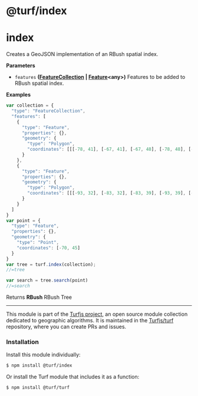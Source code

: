 # @turf/index

# index

Creates a GeoJSON implementation of an RBush spatial index.

**Parameters**

-   `features` **([FeatureCollection](http://geojson.org/geojson-spec.html#feature-collection-objects) \| [Feature](http://geojson.org/geojson-spec.html#feature-objects)&lt;any>)** Features to be added to RBush spatial index.

**Examples**

```javascript
var collection = {
  "type": "FeatureCollection",
  "features": [
    {
      "type": "Feature",
      "properties": {},
      "geometry": {
        "type": "Polygon",
        "coordinates": [[[-78, 41], [-67, 41], [-67, 48], [-78, 48], [-78, 41]]]
      }
    },
    {
      "type": "Feature",
      "properties": {},
      "geometry": {
        "type": "Polygon",
        "coordinates": [[[-93, 32], [-83, 32], [-83, 39], [-93, 39], [-93, 32]]]
      }
    }
  ]
}
var point = {
  "type": "Feature",
  "properties": {},
  "geometry": {
    "type": "Point",
    "coordinates": [-70, 45]
  }
}
var tree = turf.index(collection);
//=tree

var search = tree.search(point)
//=search
```

Returns **RBush** RBush Tree

<!-- This file is automatically generated. Please don't edit it directly:
if you find an error, edit the source file (likely index.js), and re-run
./scripts/generate-readmes in the turf project. -->

---

This module is part of the [Turfjs project](http://turfjs.org/), an open source
module collection dedicated to geographic algorithms. It is maintained in the
[Turfjs/turf](https://github.com/Turfjs/turf) repository, where you can create
PRs and issues.

### Installation

Install this module individually:

```sh
$ npm install @turf/index
```

Or install the Turf module that includes it as a function:

```sh
$ npm install @turf/turf
```
